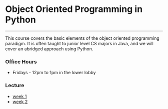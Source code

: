 # Object Oriented Programming in Python

---

This course covers the basic elements of the object oriented programming paradigm. It is often taught to junior level CS majors in Java, and we will cover an abridged approach using Python.

### Office Hours
* Fridays - 12pm to 1pm in the lower lobby

### Lecture
* [week 1](https://github.com/mschober/eca201-week1)
* [week 2](https://github.com/mschober/eca201-week2)
